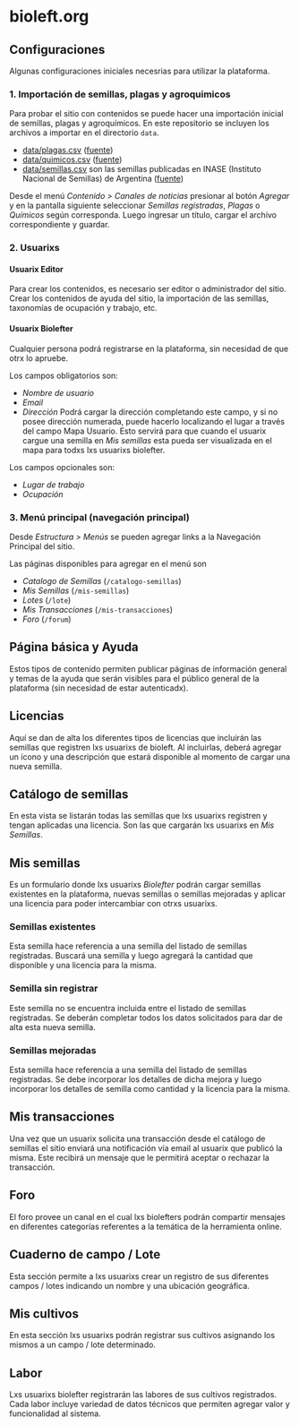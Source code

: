 # bioleft.org

## Configuraciones

Algunas configuraciones iniciales necesrias para utilizar la plataforma.

### 1. Importación de semillas, plagas y agroquimicos

Para probar el sitio con contenidos se puede hacer una importación inicial de
semillas, plagas y agroquímicos. En este repositorio se incluyen los archivos
a importar en el directorio `data`.

* [data/plagas.csv](data/plagas.csv) ([fuente][0])
* [data/quimicos.csv](data/quimicos.csv) ([fuente][1])
* [data/semillas.csv](data/semillas.csv) son las semillas publicadas en INASE
  (Instituto Nacional de Semillas) de Argentina ([fuente][2])

Desde el menú *Contenido > Canales de noticias* presionar al botón *Agregar* y en
la pantalla siguiente seleccionar *Semillas registradas*, *Plagas* o *Químicos*
según corresponda. Luego ingresar un título, cargar el archivo correspondiente y
guardar.

### 2. Usuarixs

#### Usuarix Editor

Para crear los contenidos, es necesario ser editor o administrador del sitio.
Crear los contenidos de ayuda del sitio, la importación de las semillas,
taxonomías de ocupación y trabajo, etc.

#### Usuarix Biolefter

Cualquier persona podrá registrarse en la plataforma, sin necesidad de que otrx
lo apruebe.

Los campos obligatorios son:

* *Nombre de usuario*
* *Email*
* *Dirección* Podrá cargar la dirección completando este campo, y si no posee
  dirección numerada, puede hacerlo localizando el lugar a través del campo Mapa
  Usuario. Esto servirá para que cuando el usuarix cargue una semilla en *Mis
  semillas* esta pueda ser visualizada en el mapa para todxs lxs usuarixs biolefter.

Los campos opcionales son:
* *Lugar de trabajo*
* *Ocupación*

### 3. Menú principal (navegación principal)

Desde *Estructura > Menús* se pueden agregar links a la Navegación Principal del sitio.

Las páginas disponibles para agregar en el menú son

* *Catalogo de Semillas* (`/catalogo-semillas`)
* *Mis Semillas* (`/mis-semillas`)
* *Lotes* (`/lote`)
* *Mis Transacciones* (`/mis-transacciones`)
* *Foro* (`/forum`)

## Página básica y Ayuda

Estos tipos de contenido permiten publicar páginas de información general y temas
de la ayuda que serán visibles para el público general de la plataforma (sin
necesidad de estar autenticadx).

## Licencias

Aquí se dan de alta los diferentes tipos de licencias que incluirán las semillas
que registren lxs usuarixs de bioleft. Al incluirlas, deberá agregar un ícono y
una descripción que estará disponible al momento de cargar una nueva semilla.

## Catálogo de semillas

En esta vista se listarán todas las semillas que lxs usuarixs registren y tengan
aplicadas una licencia. Son las que cargarán lxs usuarixs en *Mis Semillas*.

## Mis semillas

Es un formulario donde lxs usuarixs *Biolefter* podrán cargar semillas existentes
en la plataforma, nuevas semillas o semillas mejoradas y aplicar una licencia
para poder intercambiar con otrxs usuarixs.

### Semillas existentes

Esta semilla hace referencia a una semilla del listado de semillas registradas.
Buscará una semilla y luego agregará la cantidad que disponible y una licencia
para la misma.

### Semilla sin registrar

Este semilla no se encuentra incluida entre el listado de semillas registradas.
Se deberán completar todos los datos solicitados para dar de alta esta nueva
semilla.

### Semillas mejoradas

Esta semilla hace referencia a una semilla del listado de semillas registradas.
Se debe incorporar los detalles de dicha mejora y luego incorporar los detalles
de semilla como cantidad y la licencia para la misma.

## Mis transacciones

Una vez que un usuarix solicita una transacción desde el catálogo de semillas el
sitio enviará una notificación vía email al usuarix que publicó la misma. Este
recibirá un mensaje que le permitirá aceptar o rechazar la transacción.

## Foro

El foro provee un canal en el cual lxs biolefters podrán compartir mensajes en
diferentes categorías referentes a la temática de la herramienta online.

## Cuaderno de campo / Lote

Esta sección permite a lxs usuarixs crear un registro de sus diferentes campos /
lotes indicando un nombre y una ubicación geográfica.

## Mis cultivos

En esta sección lxs usuarixs podrán registrar sus cultivos asignando los mismos
a un campo / lote determinado.

## Labor

Lxs usuarixs biolefter registrarán las labores de sus cultivos registrados. Cada
labor incluye variedad de datos técnicos que permiten agregar valor y
funcionalidad al sistema.


[0]: https://www.sinavimo.gov.ar/plagas/simple
[1]: https://gestion.inase.gov.ar/consultaGestion/gestiones
[2]: http://www.senasa.gob.ar/informacion/prod-vet-fito-y-fertilizantes/prod-fitosanitarios-y-fertili/registro-nacional-de-terapeutica-vegetal
